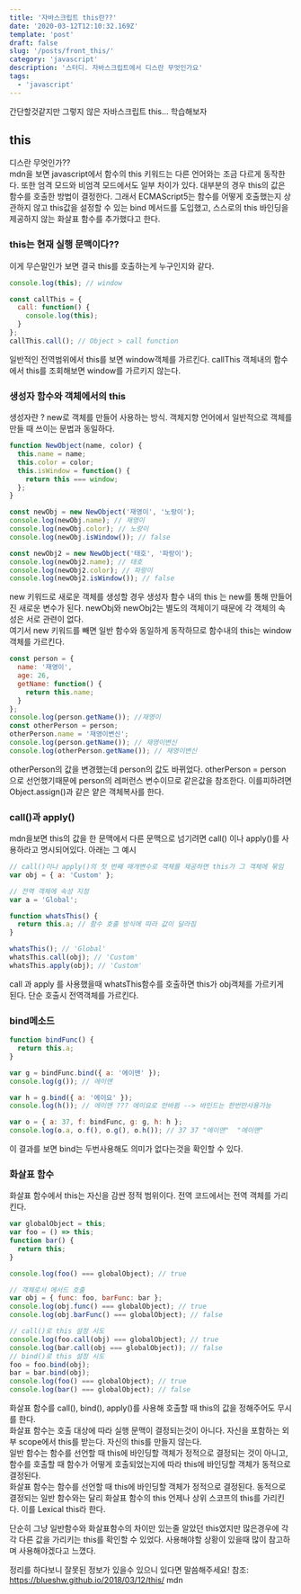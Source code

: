 ```yaml
---
title: '자바스크립트 this란??'
date: '2020-03-12T12:10:32.169Z'
template: 'post'
draft: false
slug: '/posts/front_this/'
category: 'javascript'
description: '스터디. 자바스크립트에서 디스란 무엇인가요'
tags:
  - 'javascript'
---
```


간단할것같지만 그렇지 않은 자바스크립트 this... 학습해보자

## this

디스란 무엇인가??  
mdn을 보면 javascript에서 함수의 this 키워드는 다른 언어와는 조금 다르게 동작한다. 또한 엄격 모드와 비엄격 모드에서도 일부 차이가 있다. 대부분의 경우 this의 값은 함수를 호출한 방법이 결정한다. 그래서 ECMAScript5는 함수를 어떻게 호출했는지 상관하지 않고 this값을 설정할 수 있는 bind 메서드를 도입했고, 스스로의 this 바인딩을 제공하지 않는 화살표 함수를 추가했다고 한다.

### this는 현재 실행 문맥이다??

이게 무슨말인가 보면 결국 this를 호출하는게 누구인지와 같다.

```js
console.log(this); // window

const callThis = {
  call: function() {
    console.log(this);
  }
};
callThis.call(); // Object > call function
```

일반적인 전역범위에서 this를 보면 window객체를 가르킨다. callThis 객체내의 함수에서 this를 조회해보면 window를 가르키지 않는다.

### 생성자 함수와 객체에서의 this

생성자란 ? new로 객체를 만들어 사용하는 방식. 객체지향 언어에서 일반적으로 객체를 만들 때 쓰이는 문법과 동일하다.

```js
function NewObject(name, color) {
  this.name = name;
  this.color = color;
  this.isWindow = function() {
    return this === window;
  };
}

const newObj = new NewObject('재영이', '노랑이');
console.log(newObj.name); // 재영이
console.log(newObj.color); // 노랑이
console.log(newObj.isWindow()); // false

const newObj2 = new NewObject('태호', '파랑이');
console.log(newObj2.name); // 태호
console.log(newObj2.color); // 파랑이
console.log(newObj2.isWindow()); // false
```

new 키워드로 새로운 객체를 생성할 경우 생성자 함수 내의 this 는 new를 통해 만들어진 새로운 변수가 된다. newObj와 newObj2는 별도의 객체이기 때문에 각 객체의 속성은 서로 관련이 없다.  
여기서 new 키워드를 빼면 일반 함수와 동일하게 동작하므로 함수내의 this는 window객체를 가르킨다.

```js
const person = {
  name: '재영이',
  age: 26,
  getName: function() {
    return this.name;
  }
};
console.log(person.getName()); //재영이
const otherPerson = person;
otherPerson.name = '재영이변신';
console.log(person.getName()); // 재영이변신
console.log(otherPerson.getName()); // 재영이변신
```

otherPerson의 값을 변경했는데 person의 값도 바뀌었다. otherPerson = person으로 선언했기때문에 person의 레퍼런스 변수이므로 같은값을 참조한다.
이를피하려면 Object.assign()과 같은 얕은 객체복사를 한다.

### call()과 apply()

mdn을보면 this의 값을 한 문맥에서 다른 문맥으로 넘기려면 call() 이나 apply()를 사용하라고 명시되어있다. 아래는 그 예시

```js
// call()이나 apply()의 첫 번째 매개변수로 객체를 제공하면 this가 그 객체에 묶임
var obj = { a: 'Custom' };

// 전역 객체에 속성 지정
var a = 'Global';

function whatsThis() {
  return this.a; // 함수 호출 방식에 따라 값이 달라짐
}

whatsThis(); // 'Global'
whatsThis.call(obj); // 'Custom'
whatsThis.apply(obj); // 'Custom'
```

call 과 apply 를 사용했을때 whatsThis함수를 호출하면 this가 obj객체를 가르키게 된다. 단순 호출시 전역객체를 가르킨다.

### bind메소드

```js
function bindFunc() {
  return this.a;
}

var g = bindFunc.bind({ a: '에이맨' });
console.log(g()); // 에이맨

var h = g.bind({ a: '에이요' });
console.log(h()); // 에이맨 ??? 에이요로 안바뀜 --> 바인드는 한번만사용가능

var o = { a: 37, f: bindFunc, g: g, h: h };
console.log(o.a, o.f(), o.g(), o.h()); // 37 37 "에이맨"  "에이맨"
```

이 결과를 보면 bind는 두번사용해도 의미가 없다는것을 확인할 수 있다.

### 화살표 함수

화살표 함수에서 this는 자신을 감싼 정적 범위이다. 전역 코드에서는 전역 객체를 가리킨다.

```js
var globalObject = this;
var foo = () => this;
function bar() {
  return this;
}

console.log(foo() === globalObject); // true

// 객체로서 메서드 호출
var obj = { func: foo, barFunc: bar };
console.log(obj.func() === globalObject); // true
console.log(obj.barFunc() === globalObject); // false

// call()로 this 설정 시도
console.log(foo.call(obj) === globalObject); // true
console.log(bar.call(obj === globalObject)); // false
// bind()로 this 설정 시도
foo = foo.bind(obj);
bar = bar.bind(obj);
console.log(foo() === globalObject); // true
console.log(bar() === globalObject); // false
```

화살표 함수를 call(), bind(), apply()를 사용해 호출할 때 this의 값을 정해주어도 무시를 한다.  
화살표 함수는 호출 대상에 따라 실행 문맥이 결정되는것이 아니다. 자신을 포함하는 외부 scope에서 this를 받는다. 자신의 this를 만들지 않는다.  
일반 함수는 함수를 선언할 때 this에 바인딩할 객체가 정적으로 결정되는 것이 아니고, 함수를 호출할 때 함수가 어떻게 호출되었는지에 따라 this에 바인딩할 객체가 동적으로 결정된다.  
화살표 함수는 함수를 선언할 때 this에 바인딩할 객체가 정적으로 결정된다. 동적으로 결정되는 일반 함수와는 달리 화살표 함수의 this 언제나 상위 스코프의 this를 가리킨다. 이를 Lexical this라 한다.

단순히 그냥 일반함수와 화살표함수의 차이만 있는줄 알았던 this였지만 많은경우에 각각 다른 값을 가리키는 this를 확인할 수 있었다.
사용해야할 상황이 있을때 많이 참고하며 사용해야겠다고 느꼈다.

정리를 하다보니 잘못된 정보가 있을수 있으니 있다면 말씀해주세요!
참조: https://blueshw.github.io/2018/03/12/this/
mdn
